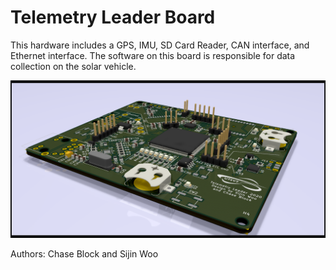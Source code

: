 # Telemetry Leader Board
This hardware includes a GPS, IMU, SD Card Reader, CAN interface, and Ethernet interface.
The software on this board is responsible for data collection on the solar vehicle.

![Image of the Board](Telemetry-Primary.png)

Authors: Chase Block and Sijin Woo
